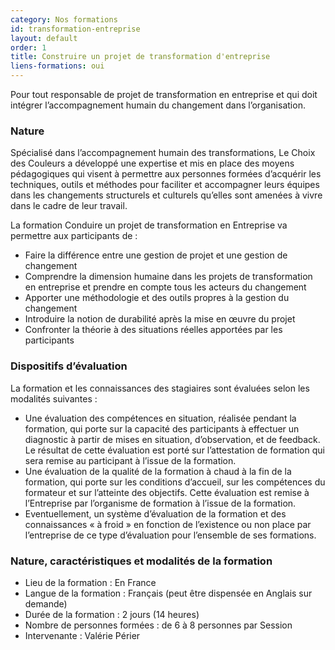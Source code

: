 ```yaml
---
category: Nos formations
id: transformation-entreprise
layout: default
order: 1
title: Construire un projet de transformation d'entreprise
liens-formations: oui
---
```


Pour tout responsable de projet de transformation en entreprise et qui doit intégrer l’accompagnement humain du changement dans l’organisation.

### Nature
Spécialisé dans l’accompagnement humain des transformations, Le Choix des Couleurs a développé une expertise et mis en place des moyens pédagogiques qui visent à permettre aux personnes formées d’acquérir les techniques, outils et méthodes pour faciliter et accompagner leurs équipes dans les changements structurels et culturels qu’elles sont amenées à vivre dans le cadre de leur travail.

La formation Conduire un projet de transformation en Entreprise va permettre aux participants de :
- Faire la différence entre une gestion de projet et une gestion de changement
- Comprendre la dimension humaine dans les projets de transformation en entreprise et prendre en compte tous les acteurs du changement
- Apporter une méthodologie et des outils propres à la gestion du changement
- Introduire la notion de durabilité après la mise en œuvre du projet
- Confronter la théorie à des situations réelles apportées par les participants

### Dispositifs d’évaluation
La formation et les connaissances des stagiaires sont évaluées selon les modalités suivantes :

- Une évaluation des compétences en situation, réalisée pendant la formation, qui porte sur la capacité des participants à effectuer un diagnostic à partir de mises en situation, d’observation, et de feedback. Le résultat de cette évaluation est porté sur l’attestation de formation qui sera remise au participant à l’issue de la formation.
- Une évaluation de la qualité de la formation à chaud à la fin de la formation, qui porte sur les conditions d’accueil, sur les compétences du formateur et sur l’atteinte des objectifs. Cette évaluation est remise à l’Entreprise par l’organisme de formation à l’issue de la formation.
- Eventuellement, un système d’évaluation de la formation et des connaissances « à froid » en fonction de l’existence ou non place par l’entreprise de ce type d’évaluation pour l’ensemble de ses formations.

### Nature, caractéristiques et modalités de la formation
- Lieu de la formation : En France
- Langue de la formation : Français (peut être dispensée en Anglais sur demande)
- Durée de la formation : 2 jours (14 heures)
- Nombre de personnes formées : de 6 à 8 personnes par Session
- Intervenante : Valérie Périer
